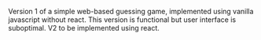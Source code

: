 Version 1 of a simple web-based guessing game, implemented using vanilla javascript without react. This version is functional but user interface is suboptimal. V2 to be implemented using react. 
